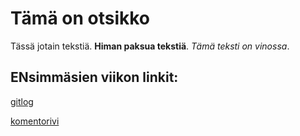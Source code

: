 # Tämä on otsikko
Tässä jotain tekstiä. **Himan paksua tekstiä**. *Tämä teksti on vinossa*.

## ENsimmäsien viikon linkit:

[gitlog](https://github.com/jrhel/ot-harjoitustyo2020/blob/master/laskarit/viikko1/gitlog.txt)

[komentorivi](https://github.com/jrhel/ot-harjoitustyo2020/blob/master/laskarit/viikko1/komentorivi.txt)
